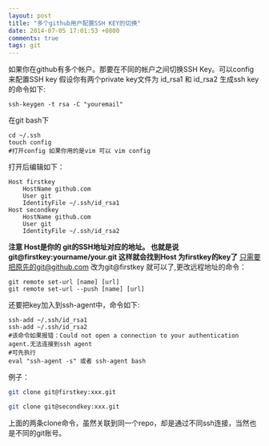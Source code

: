 ```yaml
---
layout: post
title: "多个github用户配置SSH KEY的切换"
date: 2014-07-05 17:01:53 +0800
comments: true
tags: git 
---
```

如果你在github有多个帐户。那要在不同的帐户之间切换SSH Key。可以config来配置SSH key
假设你有两个private key文件为 id\_rsa1 和 id\_rsa2
生成ssh key的命令如下:
``` 
ssh-keygen -t rsa -C "youremail"
```
在git bash下
``` 
cd ~/.ssh
touch config
#打开config 如果你用的是vim 可以 vim config 

```
打开后编辑如下：
``` 
Host firstkey 
	HostName github.com
	User git
	IdentityFile ~/.ssh/id_rsa1
Host secondkey
	HostName github.com
	User git
	IdentityFile ~/.ssh/id_rsa2
```
**注意 Host是你的 git的SSH地址对应的地址。 也就是说 git@firstkey:yourname/your.git  这样就会找到Host 为firstkey的key了**
只需要把原先的git@github.com 改为git@firstkey 就可以了,更改远程地址的命令：
``` 
git remote set-url [name] [url]
git remote set-url --push [name] [url]
```
还要把key加入到ssh-agent中，命令如下:
``` 
ssh-add ~/.ssh/id_rsa1
ssh-add ~/.ssh/id_rsa2
#该命令如果报错：Could not open a connection to your authentication agent.无法连接到ssh agent
#可先执行
eval "ssh-agent -s" 或者 ssh-agent bash
```
例子：
``` sh 在同一机器不同目录下克隆远程同一个repo
git clone git@firstkey:xxx.git

git clone git@secondkey:xxx.git
```
上面的两条clone命令，虽然关联到同一个repo，却是通过不同ssh连接，当然也是不同的git账号。

